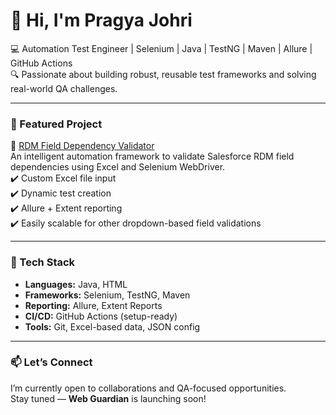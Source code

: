 # 👋 Hi, I'm Pragya Johri

💻 Automation Test Engineer | Selenium | Java | TestNG | Maven | Allure | GitHub Actions  
🔍 Passionate about building robust, reusable test frameworks and solving real-world QA challenges.

---

### 🚀 Featured Project

🔹 [RDM Field Dependency Validator](https://github.com/Pragya-johri/RDM-Field-Dependency-Validator)  
An intelligent automation framework to validate Salesforce RDM field dependencies using Excel and Selenium WebDriver.  
✔️ Custom Excel file input  
✔️ Dynamic test creation  
✔️ Allure + Extent reporting  
✔️ Easily scalable for other dropdown-based field validations

---

### 🔧 Tech Stack
- **Languages:** Java, HTML
- **Frameworks:** Selenium, TestNG, Maven
- **Reporting:** Allure, Extent Reports
- **CI/CD:** GitHub Actions (setup-ready)
- **Tools:** Git, Excel-based data, JSON config

---

### 📫 Let’s Connect  
I’m currently open to collaborations and QA-focused opportunities.  
Stay tuned — **Web Guardian** is launching soon!
